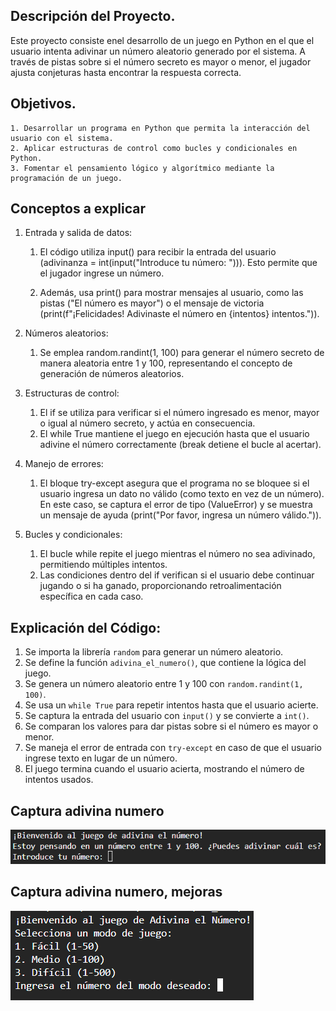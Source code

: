 ## Descripción del Proyecto.
  Este proyecto consiste enel desarrollo de un juego en Python en el que el usuario intenta adivinar un número aleatorio generado por el sistema. A través de pistas sobre si el número secreto es mayor o menor, el jugador ajusta conjeturas hasta encontrar la respuesta correcta.

## Objetivos.
    1. Desarrollar un programa en Python que permita la interacción del usuario con el sistema.
    2. Aplicar estructuras de control como bucles y condicionales en Python.
    3. Fomentar el pensamiento lógico y algorítmico mediante la programación de un juego.

## Conceptos a explicar
1. Entrada y salida de datos:
   1.  El código utiliza input() para recibir la entrada del usuario (adivinanza = int(input("Introduce tu número: "))). Esto permite que el jugador ingrese un número.

   2. Además, usa print() para mostrar mensajes al usuario, como las pistas ("El número es mayor") o el mensaje de victoria (print(f"¡Felicidades! Adivinaste el número en {intentos} intentos.")).

2. Números aleatorios:
   1. Se emplea random.randint(1, 100) para generar el número secreto de manera aleatoria entre 1 y 100, representando el concepto de generación de números aleatorios.

3. Estructuras de control:
   1. El if se utiliza para verificar si el número ingresado es menor, mayor o igual al número secreto, y actúa en consecuencia.
   2. El while True mantiene el juego en ejecución hasta que el usuario adivine el número correctamente (break detiene el bucle al acertar).

4. Manejo de errores:
   1. El bloque try-except asegura que el programa no se bloquee si el usuario ingresa un dato no válido (como texto en vez de un número). En este caso, se captura el error de tipo (ValueError) y se muestra un mensaje de ayuda (print("Por favor, ingresa un número válido.")).

5. Bucles y condicionales:
   1. El bucle while repite el juego mientras el número no sea adivinado, permitiendo múltiples intentos.
   2. Las condiciones dentro del if verifican si el usuario debe continuar jugando o si ha ganado, proporcionando retroalimentación específica en cada caso.

## Explicación del Código:
1. Se importa la librería `random` para generar un número aleatorio.
2. Se define la función `adivina_el_numero()`, que contiene la lógica del juego.
3. Se genera un número aleatorio entre 1 y 100 con `random.randint(1, 100)`.
4. Se usa un `while True` para repetir intentos hasta que el usuario acierte.
5. Se captura la entrada del usuario con `input()` y se convierte a `int()`.
6. Se comparan los valores para dar pistas sobre si el número es mayor o menor.
7. Se maneja el error de entrada con `try-except` en caso de que el usuario ingrese texto en lugar de un número.
8. El juego termina cuando el usuario acierta, mostrando el número de intentos usados.

## Captura adivina numero
![Adivina](/tp%20python%20js/juego%20adivina%20numero/img/adivina.png)

## Captura adivina numero, mejoras
![Adivina v2](/tp%20python%20js/juego%20adivina%20numero/img/adivina_mejoras.png)